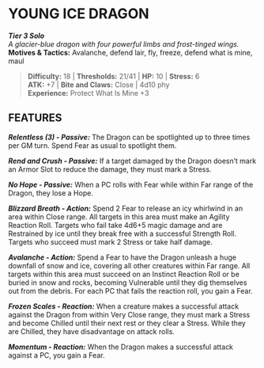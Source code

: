 ﻿# YOUNG ICE DRAGON

***Tier 3 Solo***  
*A glacier-blue dragon with four powerful limbs and frost-tinged wings.*  
**Motives & Tactics:** Avalanche, defend lair, fly, freeze, defend what is mine, maul

> **Difficulty:** 18 | **Thresholds:** 21/41 | **HP:** 10 | **Stress:** 6  
> **ATK:** +7 | **Bite and Claws:** Close | 4d10 phy  
> **Experience:** Protect What Is Mine +3

## FEATURES

***Relentless (3) - Passive:*** The Dragon can be spotlighted up to three times per GM turn. Spend Fear as usual to spotlight them.

***Rend and Crush - Passive:*** If a target damaged by the Dragon doesn’t mark an Armor Slot to reduce the damage, they must mark a Stress.

***No Hope - Passive:*** When a PC rolls with Fear while within Far range of the Dragon, they lose a Hope.

***Blizzard Breath - Action:*** Spend 2 Fear to release an icy whirlwind in an area within Close range. All targets in this area must make an Agility Reaction Roll. Targets who fail take 4d6+5 magic damage and are Restrained by ice until they break free with a successful Strength Roll. Targets who succeed must mark 2 Stress or take half damage.

***Avalanche - Action:*** Spend a Fear to have the Dragon unleash a huge downfall of snow and ice, covering all other creatures within Far range. All targets within this area must succeed on an Instinct Reaction Roll or be buried in snow and rocks, becoming Vulnerable until they dig themselves out from the debris. For each PC that fails the reaction roll, you gain a Fear.

***Frozen Scales - Reaction:*** When a creature makes a successful attack against the Dragon from within Very Close range, they must mark a Stress and become Chilled until their next rest or they clear a Stress. While they are Chilled, they have disadvantage on attack rolls.

***Momentum - Reaction:*** When the Dragon makes a successful attack against a PC, you gain a Fear.
